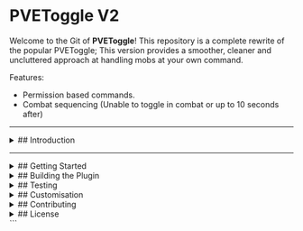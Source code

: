 # PVEToggle V2

Welcome to the Git of **PVEToggle**! This repository is a complete rewrite of the popular PVEToggle; This version provides a smoother, cleaner and uncluttered approach at handling mobs at your own command.

Features:

- Permission based commands.
- Combat sequencing (Unable to toggle in combat or up to 10 seconds after)
---

<details>
<summary>## Introduction</summary>

This template provides:
- A clean and well-organised project structure.
- Command examples to help you get started.
- Configuration support for Bukkit/Spigot plugins.
- Tools and setup for GitHub readiness.

</details>

---

<details>
<summary>## Getting Started</summary>

### Prerequisites
- Java Development Kit (JDK) 8 or above
- Maven build tool
- A Bukkit/Spigot server for testing your plugin

### Setting Up the Project
1. Clone this repository:
   ```bash
   git clone https://github.com/yourusername/minecraft-plugin-template.git
Open the project in your preferred IDE (e.g., IntelliJ IDEA, Eclipse).
Modify the plugin.yml file with your plugin's name, version, and description.
</details>

<details> <summary>## Building the Plugin</summary>
Run Maven to package the plugin:
```bash
mvn clean package
The generated .jar file will be located in the target/ directory.
</details>

<details> <summary>## Testing </summary>
Copy the generated .jar file into your server's plugins folder.
Start or restart your server.
Test the example command:
Use /example in-game to see a response from the plugin.
</details>

<details> <summary>## Customisation</summary>
Main Class: Modify the main plugin logic in src/main/java/com/example/plugin/TemplatePlugin.java.
Commands: Add new commands by creating classes that implement CommandExecutor and registering them in the onEnable() method.
Event Listeners: Add listeners by creating classes that implement Listener and registering them in onEnable().
</details>

<details> <summary>## Contributing</summary>
Feel free to fork this repository and make it your own! Contributions are welcome through pull requests.

</details>

<details> <summary>## License</summary>
This project is licensed under the MIT License. See the LICENSE file for details.

</details> ```
